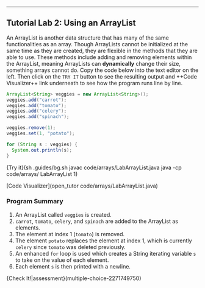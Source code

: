 ---

## Tutorial Lab 2: Using an ArrayList
An ArrayList is another data structure that has many of the same functionalities as an array. Though ArrayLists cannot be initialized at the same time as they are created, they are flexible in the methods that they are able to use. These methods include adding and removing elements within the ArrayList, meaning ArrayLists can **dynamically** change their size, something arrays cannot do. Copy the code below into the text editor on the left. Then click on the `TRY IT` button to see the resulting output and ++Code Visualizer++ link underneath to see how the program runs line by line.

```java
ArrayList<String> veggies = new ArrayList<String>();
veggies.add("carrot");
veggies.add("tomato");
veggies.add("celery");
veggies.add("spinach");

veggies.remove(1);
veggies.set(1, "potato");

for (String s : veggies) {
  System.out.println(s);
}
```

{Try it}(sh .guides/bg.sh javac code/arrays/LabArrayList.java java -cp code/arrays/ LabArrayList 1)

[Code Visualizer](open_tutor code/arrays/LabArrayList.java)

### Program Summary
1. An ArrayList called `veggies` is created.
1. `carrot`, `tomato`, `celery`, and `spinach` are added to the ArrayList as elements.
1. The element at index 1 (`tomato`) is removed.
1. The element `potato` replaces the element at index 1, which is currently `celery` since `tomato` was deleted previously.
1. An enhanced `for` loop is used which creates a String iterating variable `s` to take on the value of each element.
1. Each element `s` is then printed with a newline.

{Check It!|assessment}(multiple-choice-2271749750)
